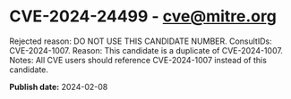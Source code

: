 # CVE-2024-24499 - cve@mitre.org

Rejected reason: DO NOT USE THIS CANDIDATE NUMBER. ConsultIDs: CVE-2024-1007. Reason: This candidate is a duplicate of CVE-2024-1007. Notes: All CVE users should reference CVE-2024-1007 instead of this candidate.

**Publish date:** 2024-02-08
